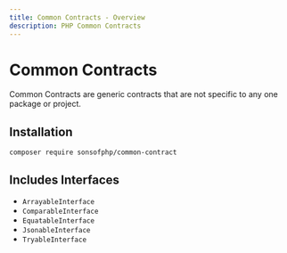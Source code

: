```yaml
---
title: Common Contracts - Overview
description: PHP Common Contracts
---
```


# Common Contracts

Common Contracts are generic contracts that are not specific to any one package or
project.

## Installation

```shell
composer require sonsofphp/common-contract
```

## Includes Interfaces

* `ArrayableInterface`
* `ComparableInterface`
* `EquatableInterface`
* `JsonableInterface`
* `TryableInterface`

